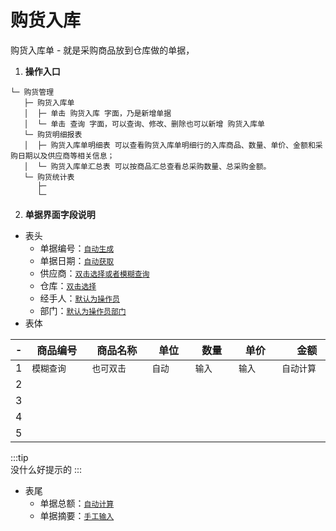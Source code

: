 # 购货入库 <Badge text="尽消存" />
购货入库单 - 就是采购商品放到仓库做的单据，

1. **操作入口**

``` ts:no-line-numbers
└─ 购货管理
   ├─ 购货入库单
   │  ├─ 单击 购货入库 字面，乃是新增单据
   │  └─ 单击 查询 字面，可以查询、修改、删除也可以新增 购货入库单
   └─ 购货明细报表
   │  ├─ 购货入库单明细表 可以查看购货入库单明细行的入库商品、数量、单价、金额和采购日期以及供应商等相关信息；
   │  └─ 购货入库单汇总表 可以按商品汇总查看总采购数量、总采购金额。
   └─ 购货统计表
      ├─
      └─
```
2. **单据界面字段说明** 
- 表头
  - 单据编号：<u>`自动生成`</u> 
  - 单据日期：<u>`自动获取`</u>  
  - 供应商：<u>`双击选择或者模糊查询` </u>
  - 仓库：<u>`双击选择`</u>
  - 经手人：<u>`默认为操作员`</u> 
  - 部门：<u>`默认为操作员部门`</u> 
- 表体

|-|商品编号|商品名称|单位|数量|单价|金额|备注|
|--|--|--|--|--|--|--|--|
|1 |<div style="width:60pt">`模糊查询`</div> |<div style="width:60pt"> `也可双击`</div>|<div style="width:40pt"> `自动`</div>|<div style="width:40pt"> `输入`</div>|<div style="width:40pt"> `输入`</div>|<div style="width:60pt">`自动计算` </div>|<div style="width:40pt">`输入` </div>|
|2||||||||
|3||||||||
|4||||||||
|5||||||||

:::tip  
没什么好提示的
:::
- 表尾
  - 单据总额：<u>`自动计算`</u>
  - 单据摘要：<u>`手工输入`</u>
